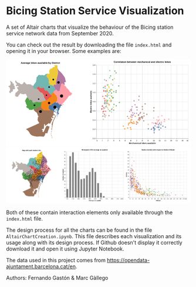 # Bicing Station Service Visualization

A set of Altair charts that visualize the behaviour of the Bicing station service network data from September 2020.

You can check out the result by downloading the file `index.html` and opening it in your browser. Some examples are:

![Alt text](examples/image1.png)
![Alt text](examples/image2.png)

Both of these contain interaction elements only available through the `index.html` file.


The design process for all the charts can be found in the file `AltairChartCreation.ipynb`. This file describes each visualization and its usage along with its design process. If Github doesn't display it correctly download it and open it using Jupyter Notebook.

The data used in this project comes from https://opendata-ajuntament.barcelona.cat/en. 

Authors: Fernando Gastón & Marc Gàllego
